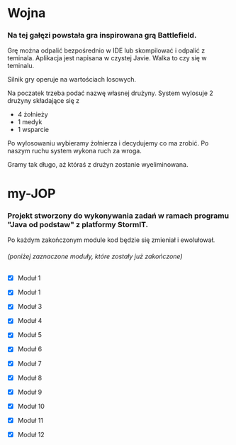 # Wojna
### Na tej gałęzi powstała gra inspirowana grą Battlefield.
Grę można odpalić bezpośrednio w IDE lub skompilować i odpalić z teminala.
Aplikacja jest napisana w czystej Javie.
Walka to czy się w teminalu.

Silnik gry operuje na wartościach losowych.

Na poczatek trzeba podać nazwę własnej drużyny.
System wylosuje 2 drużyny składające się z 
- 4 żołnieży
- 1 medyk
- 1 wsparcie

Po wylosowaniu wybieramy żołnierza i decydujemy co ma zrobić.
Po naszym ruchu system wykona ruch za wroga.

Gramy tak długo, aż któraś z drużyn zostanie wyeliminowana.

# my-JOP
### Projekt stworzony do wykonywania zadań w ramach programu "Java od podstaw" z platformy StormIT.

Po każdym zakończonym module kod będzie się zmieniał i ewolułował. 
###### (poniżej zaznaczone moduły, które zostały już zakończone)
- [X] Moduł 1
- [X] Moduł 1
- [X] Moduł 3
- [X] Moduł 4
- [X] Moduł 5
- [X] Moduł 6
- [X] Moduł 7
- [X] Moduł 8
- [X] Moduł 9
- [X] Moduł 10
- [X] Moduł 11
- [X] Moduł 12

